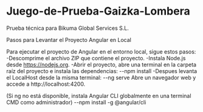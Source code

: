 # Juego-de-Prueba-Gaizka-Lombera
Prueba técnica para Bikuma Global Services S.L.


Pasos para Levantar el Proyecto Angular en Local

Para ejecutar el proyecto de Angular en el entorno local, sigue estos pasos:
-Descomprime el archivo ZIP que contiene el proyecto.
-Instala Node.js desde https://nodejs.org.
-Abrir el proyecto, abre una terminal en la carpeta raíz del proyecto e instala las dependencias:
--npm install
-Despues levanta el LocalHost desde la misma terminal:
--ng serve
Abre un navegador web y accede a http://localhost:4200.


(Si ng no está disponible, instala Angular CLI globalmente en una terminal CMD como administrador)
--npm install -g @angular/cli
